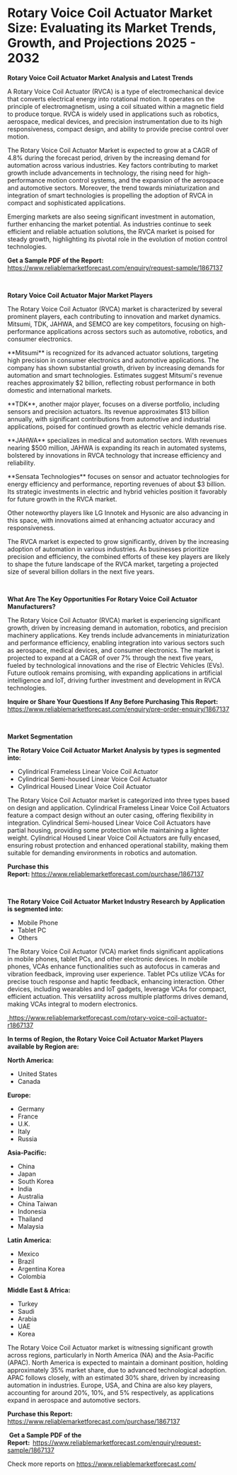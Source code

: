 <p><h1>Rotary Voice Coil Actuator Market Size: Evaluating its Market Trends, Growth, and Projections 2025 - 2032</h1></p><p><strong>Rotary Voice Coil Actuator Market Analysis and Latest Trends</strong></p>
<p><p>A Rotary Voice Coil Actuator (RVCA) is a type of electromechanical device that converts electrical energy into rotational motion. It operates on the principle of electromagnetism, using a coil situated within a magnetic field to produce torque. RVCA is widely used in applications such as robotics, aerospace, medical devices, and precision instrumentation due to its high responsiveness, compact design, and ability to provide precise control over motion.</p><p>The Rotary Voice Coil Actuator Market is expected to grow at a CAGR of 4.8% during the forecast period, driven by the increasing demand for automation across various industries. Key factors contributing to market growth include advancements in technology, the rising need for high-performance motion control systems, and the expansion of the aerospace and automotive sectors. Moreover, the trend towards miniaturization and integration of smart technologies is propelling the adoption of RVCA in compact and sophisticated applications.</p><p>Emerging markets are also seeing significant investment in automation, further enhancing the market potential. As industries continue to seek efficient and reliable actuation solutions, the RVCA market is poised for steady growth, highlighting its pivotal role in the evolution of motion control technologies.</p></p>
<p><strong>Get a Sample PDF of the Report:&nbsp;</strong> <a href="https://www.reliablemarketforecast.com/enquiry/request-sample/1867137?utm_campaign=1169&utm_medium=2&utm_source=Github&utm_content=ia&utm_term=11022025&utm_id=rotary-voice-coil-actuator">https://www.reliablemarketforecast.com/enquiry/request-sample/1867137</a></p>
<p>&nbsp;</p>
<p><strong>Rotary Voice Coil Actuator Major Market Players</strong></p>
<p><p>The Rotary Voice Coil Actuator (RVCA) market is characterized by several prominent players, each contributing to innovation and market dynamics. Mitsumi, TDK, JAHWA, and SEMCO are key competitors, focusing on high-performance applications across sectors such as automotive, robotics, and consumer electronics. </p><p>**Mitsumi** is recognized for its advanced actuator solutions, targeting high precision in consumer electronics and automotive applications. The company has shown substantial growth, driven by increasing demands for automation and smart technologies. Estimates suggest Mitsumi's revenue reaches approximately $2 billion, reflecting robust performance in both domestic and international markets.</p><p>**TDK**, another major player, focuses on a diverse portfolio, including sensors and precision actuators. Its revenue approximates $13 billion annually, with significant contributions from automotive and industrial applications, poised for continued growth as electric vehicle demands rise.</p><p>**JAHWA** specializes in medical and automation sectors. With revenues nearing $500 million, JAHWA is expanding its reach in automated systems, bolstered by innovations in RVCA technology that increase efficiency and reliability.</p><p>**Sensata Technologies** focuses on sensor and actuator technologies for energy efficiency and performance, reporting revenues of about $3 billion. Its strategic investments in electric and hybrid vehicles position it favorably for future growth in the RVCA market.</p><p>Other noteworthy players like LG Innotek and Hysonic are also advancing in this space, with innovations aimed at enhancing actuator accuracy and responsiveness. </p><p>The RVCA market is expected to grow significantly, driven by the increasing adoption of automation in various industries. As businesses prioritize precision and efficiency, the combined efforts of these key players are likely to shape the future landscape of the RVCA market, targeting a projected size of several billion dollars in the next five years.</p></p>
<p>&nbsp;</p>
<p><strong>What Are The Key Opportunities For Rotary Voice Coil Actuator Manufacturers?</strong></p>
<p><p>The Rotary Voice Coil Actuator (RVCA) market is experiencing significant growth, driven by increasing demand in automation, robotics, and precision machinery applications. Key trends include advancements in miniaturization and performance efficiency, enabling integration into various sectors such as aerospace, medical devices, and consumer electronics. The market is projected to expand at a CAGR of over 7% through the next five years, fueled by technological innovations and the rise of Electric Vehicles (EVs). Future outlook remains promising, with expanding applications in artificial intelligence and IoT, driving further investment and development in RVCA technologies.</p></p>
<p><strong>Inquire or Share Your Questions If Any Before Purchasing This Report:</strong> <a href="https://www.reliablemarketforecast.com/enquiry/pre-order-enquiry/1867137?utm_campaign=1169&utm_medium=2&utm_source=Github&utm_content=ia&utm_term=11022025&utm_id=rotary-voice-coil-actuator">https://www.reliablemarketforecast.com/enquiry/pre-order-enquiry/1867137</a></p>
<p>&nbsp;</p>
<p><strong>Market Segmentation</strong></p>
<p><strong>The Rotary Voice Coil Actuator Market Analysis by types is segmented into:</strong></p>
<p><ul><li>Cylindrical Frameless Linear Voice Coil Actuator</li><li>Cylindrical Semi-housed Linear Voice Coil Actuator</li><li>Cylindrical Housed Linear Voice Coil Actuator</li></ul></p>
<p><p>The Rotary Voice Coil Actuator market is categorized into three types based on design and application. Cylindrical Frameless Linear Voice Coil Actuators feature a compact design without an outer casing, offering flexibility in integration. Cylindrical Semi-housed Linear Voice Coil Actuators have partial housing, providing some protection while maintaining a lighter weight. Cylindrical Housed Linear Voice Coil Actuators are fully encased, ensuring robust protection and enhanced operational stability, making them suitable for demanding environments in robotics and automation.</p></p>
<p><strong>Purchase this Report:&nbsp;</strong><a href="https://www.reliablemarketforecast.com/purchase/1867137?utm_campaign=1169&utm_medium=2&utm_source=Github&utm_content=ia&utm_term=11022025&utm_id=rotary-voice-coil-actuator">https://www.reliablemarketforecast.com/purchase/1867137</a></p>
<p>&nbsp;</p>
<p><strong>The Rotary Voice Coil Actuator Market Industry Research by Application is segmented into:</strong></p>
<p><ul><li>Mobile Phone</li><li>Tablet PC</li><li>Others</li></ul></p>
<p><p>The Rotary Voice Coil Actuator (VCA) market finds significant applications in mobile phones, tablet PCs, and other electronic devices. In mobile phones, VCAs enhance functionalities such as autofocus in cameras and vibration feedback, improving user experience. Tablet PCs utilize VCAs for precise touch response and haptic feedback, enhancing interaction. Other devices, including wearables and IoT gadgets, leverage VCAs for compact, efficient actuation. This versatility across multiple platforms drives demand, making VCAs integral to modern electronics.</p></p>
<p><a href="https://www.reliablemarketforecast.com/rotary-voice-coil-actuator-r1867137?utm_campaign=1169&utm_medium=2&utm_source=Github&utm_content=ia&utm_term=11022025&utm_id=rotary-voice-coil-actuator">&nbsp;https://www.reliablemarketforecast.com/rotary-voice-coil-actuator-r1867137</a></p>
<p><strong>In terms of Region, the Rotary Voice Coil Actuator Market Players available by Region are:</strong></p>
<p>
    <p> <strong> North America: </strong>
        <ul>
            <li>United States</li>
            <li>Canada</li>
        </ul>
        </p> 
    <p> <strong> Europe: </strong>
        <ul>
            <li>Germany</li>
            <li>France</li>
            <li>U.K.</li>
            <li>Italy</li>
            <li>Russia</li>
        </ul>
        </p> 
    <p> <strong> Asia-Pacific: </strong>
        <ul>
            <li>China</li>
            <li>Japan</li>
            <li>South Korea</li>
            <li>India</li>
            <li>Australia</li>
            <li>China Taiwan</li>
            <li>Indonesia</li>
            <li>Thailand</li>
            <li>Malaysia</li>
        </ul>
        </p> 
    <p> <strong> Latin America: </strong>
        <ul>
            <li>Mexico</li>
            <li>Brazil</li>
            <li>Argentina Korea</li>
            <li>Colombia</li>
        </ul>
        </p> 
    <p> <strong> Middle East & Africa: </strong>
        <ul>
            <li>Turkey</li>
            <li>Saudi</li>
            <li>Arabia</li>
            <li>UAE</li>
            <li>Korea</li>
        </ul>
    </p>
    </p>
<p><p>The Rotary Voice Coil Actuator market is witnessing significant growth across regions, particularly in North America (NA) and the Asia-Pacific (APAC). North America is expected to maintain a dominant position, holding approximately 35% market share, due to advanced technological adoption. APAC follows closely, with an estimated 30% share, driven by increasing automation in industries. Europe, USA, and China are also key players, accounting for around 20%, 10%, and 5% respectively, as applications expand in aerospace and automotive sectors.</p></p>
<p><strong>Purchase this Report: </strong><a href="https://www.reliablemarketforecast.com/purchase/1867137?utm_campaign=1169&utm_medium=2&utm_source=Github&utm_content=ia&utm_term=11022025&utm_id=rotary-voice-coil-actuator">https://www.reliablemarketforecast.com/purchase/1867137</a></p>
<p>&nbsp;<strong>Get a Sample PDF of the Report:&nbsp;&nbsp;</strong><a href="https://www.reliablemarketforecast.com/enquiry/request-sample/1867137?utm_campaign=1169&utm_medium=2&utm_source=Github&utm_content=ia&utm_term=11022025&utm_id=rotary-voice-coil-actuator">https://www.reliablemarketforecast.com/enquiry/request-sample/1867137</a></p>
<p><strong></strong></p>
<p>Check more reports on <a href="https://www.reliablemarketforecast.com/?utm_campaign=1169&utm_medium=2&utm_source=Github&utm_content=ia&utm_term=11022025&utm_id=rotary-voice-coil-actuator">https://www.reliablemarketforecast.com/</a></p>